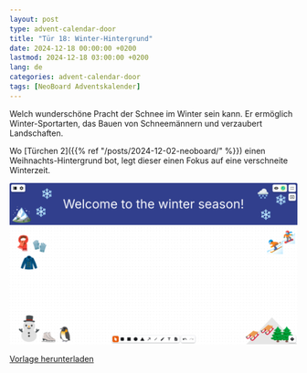 ```yaml
---
layout: post
type: advent-calendar-door
title: "Tür 18: Winter-Hintergrund"
date: 2024-12-18 00:00:00 +0200
lastmod: 2024-12-18 03:00:00 +0200
lang: de
categories: advent-calendar-door
tags: [NeoBoard Adventskalender]
---
```


Welch wunderschöne Pracht der Schnee im Winter sein kann. Er ermöglich Winter-Sportarten, das Bauen von Schneemännern und verzaubert Landschaften.

Wo [Türchen 2]({{% ref "/posts/2024-12-02-neoboard/" %}}) einen Weihnachts-Hintergrund bot, legt dieser einen Fokus auf eine verschneite Winterzeit.

![](./preview.png)

[Vorlage herunterladen](./winter-background.nwb)
